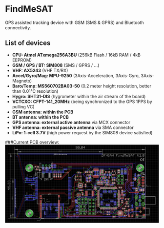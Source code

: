 # FindMeSAT
GPS assisted tracking device with GSM (SMS & GPRS) and Bluetooth connectivity.

## List of devices
* __CPU: Atmel ATxmega256A3BU__ (256kB Flash / 16kB RAM / 4kB EEPROM)
* __GSM / GPS / BT: SIM808__ (SMS / GPRS / ...)
* __VHF: AX5243__ (VHF TX/RX)
* __Accel/Gyro/Mag: MPU-9250__ (3Axis-Acceleration, 3Axis-Gyro, 3Axis-Magneto)
* __Baro/Temp: MS560702BA03-50__ (0.2 meter height resolution, better than 0.01°C resolution)
* __Hygro: SHT31-DIS__ (hygrometer within the air stream of the board)
* __VCTCXO: CFPT-141_20MHz__ (being synchronized to the GPS 1PPS by pulling VC)
* __GSM antenna: within the PCB__
* __BT antenna: within the PCB__
* __GPS antenna: external active antenna__ via MCX connector
* __VHF antenna: external passive antenna__ via SMA connector
* __LiPo: 1-cell 3.7V__ (high power request by the SIM808 device satisfied)

###Current PCB overview:
![current PCB overview](https://raw.githubusercontent.com/DF4IAH/FindMeSAT/master/Docs/61_Designing/Placement/2_Eagle-Layout.png)
